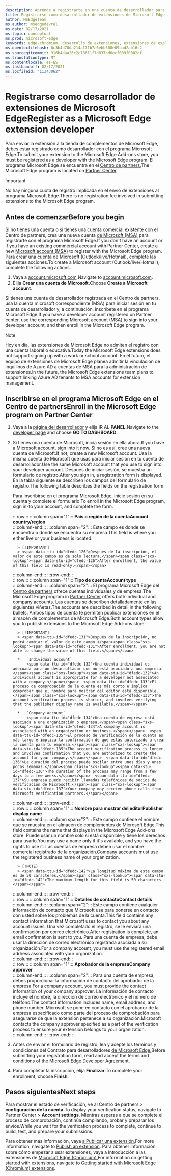 ```yaml
---
description: Aprende a registrarte en una cuenta de desarrollador para publicar extensiones en la tienda de complementos de Microsoft Edge
title: Registrarse como desarrollador de extensiones de Microsoft Edge para publicar extensiones
author: MSEdgeTeam
ms.author: msedgedevrel
ms.date: 02/17/2021
ms.topic: conceptual
ms.prod: microsoft-edge
keywords: edge-chromium, desarrollo de extensiones, extensiones de explorador, complementos, centro de partners, desarrollador
ms.openlocfilehash: 0c3b4d70da214a171b7a6ebb308e89bad2ab16c2
ms.sourcegitcommit: 916b4daa26c2c78611f7d837bd6ecf009f0082df
ms.translationtype: MT
ms.contentlocale: es-ES
ms.lasthandoff: 02/17/2021
ms.locfileid: "11343062"
---
```

# <span data-ttu-id="dfedc-104">Registrarse como desarrollador de extensiones de Microsoft Edge</span><span class="sxs-lookup"><span data-stu-id="dfedc-104">Register as a Microsoft Edge extension developer</span></span>  

<span data-ttu-id="dfedc-105">Para enviar la extensión a la tienda de complementos de Microsoft Edge, debes estar registrado como desarrollador con el programa Microsoft Edge.</span><span class="sxs-lookup"><span data-stu-id="dfedc-105">To submit your extension to the Microsoft Edge Add-ons store, you must be registered as a developer with the Microsoft Edge program.</span></span>  <span data-ttu-id="dfedc-106">El programa Microsoft Edge se encuentra en el [Centro de partners.][MicrosoftPartnerCenter]</span><span class="sxs-lookup"><span data-stu-id="dfedc-106">The Microsoft Edge program is located on [Partner Center][MicrosoftPartnerCenter].</span></span>  

> [!IMPORTANT]
> <span data-ttu-id="dfedc-107">No hay ninguna cuota de registro implicada en el envío de extensiones al programa Microsoft Edge.</span><span class="sxs-lookup"><span data-stu-id="dfedc-107">There is no registration fee involved in submitting extensions to the Microsoft Edge program.</span></span>  

## <span data-ttu-id="dfedc-108">Antes de comenzar</span><span class="sxs-lookup"><span data-stu-id="dfedc-108">Before you begin</span></span>  

<span data-ttu-id="dfedc-109">Si no tienes una cuenta o si tienes una cuenta comercial existente con el Centro de partners, crea una nueva cuenta [de Microsoft (MSA)][WindowsCommunityEverythingAboutMicrosoftAccounts] para registrarte con el programa Microsoft Edge.</span><span class="sxs-lookup"><span data-stu-id="dfedc-109">If you don't have an account or if you have an existing commercial account with Partner Center, create a new [Microsoft account (MSA)][WindowsCommunityEverythingAboutMicrosoftAccounts] to register with the Microsoft Edge program.</span></span>  <span data-ttu-id="dfedc-110">Para crear una cuenta de Microsoft \(Outlook/live/Hotmail\), complete las siguientes acciones.</span><span class="sxs-lookup"><span data-stu-id="dfedc-110">To create a Microsoft account \(Outlook/live/Hotmail\), complete the following actions.</span></span>  

1.  <span data-ttu-id="dfedc-111">Vaya a [account.microsoft.com][MicrosoftAccount].</span><span class="sxs-lookup"><span data-stu-id="dfedc-111">Navigate to [account.microsoft.com][MicrosoftAccount].</span></span>  
1.  <span data-ttu-id="dfedc-112">Elija **Crear una cuenta de Microsoft.**</span><span class="sxs-lookup"><span data-stu-id="dfedc-112">Choose **Create a Microsoft account**.</span></span>  
    
<span data-ttu-id="dfedc-113">Si tienes una cuenta de desarrollador registrada en el Centro de partners, usa la cuenta microsoft correspondiente \(MSA\) para iniciar sesión en tu cuenta de desarrollador y, a continuación, inscríbete en el programa Microsoft Edge.</span><span class="sxs-lookup"><span data-stu-id="dfedc-113">If you have a developer account registered on Partner center, use the corresponding Microsoft account \(MSA\) to sign into your developer account, and then enroll in the Microsoft Edge program.</span></span>  

> [!NOTE]
> <span data-ttu-id="dfedc-114">Hoy en día, las extensiones de Microsoft Edge no admiten el registro con una cuenta laboral o educativa.</span><span class="sxs-lookup"><span data-stu-id="dfedc-114">Today the Microsoft Edge extensions does not support signing up with a work or school account.</span></span>  <span data-ttu-id="dfedc-115">En el futuro, el equipo de extensiones de Microsoft Edge planea admitir la vinculación de inquilinos de Azure AD a cuentas de MSA para la administración de extensiones.</span><span class="sxs-lookup"><span data-stu-id="dfedc-115">In the future, the Microsoft Edge extensions team plans to support linking Azure AD tenants to MSA accounts for extension management.</span></span>  

## <span data-ttu-id="dfedc-116">Inscribirse en el programa Microsoft Edge en el Centro de partners</span><span class="sxs-lookup"><span data-stu-id="dfedc-116">Enroll in the Microsoft Edge program on Partner Center</span></span>  

1.  <span data-ttu-id="dfedc-117">Vaya a la [página del desarrollador][MicrosoftPartnerCenter] y elija IR AL **PANEL.**</span><span class="sxs-lookup"><span data-stu-id="dfedc-117">Navigate to the [developer page][MicrosoftPartnerCenter] and choose **GO TO DASHBOARD**.</span></span>  
1.  <span data-ttu-id="dfedc-118">Si tienes una cuenta de Microsoft, inicia sesión en ella ahora.</span><span class="sxs-lookup"><span data-stu-id="dfedc-118">If you have a Microsoft account, sign into it now.</span></span>  <span data-ttu-id="dfedc-119">Si no es así, cree una nueva cuenta de Microsoft.</span><span class="sxs-lookup"><span data-stu-id="dfedc-119">If not, create a new Microsoft account.</span></span>  <span data-ttu-id="dfedc-120">Usa la misma cuenta de Microsoft que usas para iniciar sesión en tu cuenta de desarrollador.</span><span class="sxs-lookup"><span data-stu-id="dfedc-120">Use the same Microsoft account that you use to sign into your developer account.</span></span>  <span data-ttu-id="dfedc-121">Después de iniciar sesión, se muestra un formulario de registro.</span><span class="sxs-lookup"><span data-stu-id="dfedc-121">After you sign in, a registration form is displayed.</span></span> <span data-ttu-id="dfedc-122">En la tabla siguiente se describen los campos del formulario de registro.</span><span class="sxs-lookup"><span data-stu-id="dfedc-122">The following table describes the fields on the registration form.</span></span>  
    
    <span data-ttu-id="dfedc-123">Para inscribirse en el programa Microsoft Edge, inicie sesión en su cuenta y complete el formulario.</span><span class="sxs-lookup"><span data-stu-id="dfedc-123">To enroll in the Microsoft Edge program, sign in-to your account, and complete the form.</span></span>  
    
    :::row:::
       :::column span="1":::
          **<span data-ttu-id="dfedc-124">País o región de la cuenta</span><span class="sxs-lookup"><span data-stu-id="dfedc-124">Account country/region</span></span>**  
       :::column-end:::
       :::column span="2":::
          <span data-ttu-id="dfedc-125">Este campo es donde se encuentra o donde se encuentra su empresa.</span><span class="sxs-lookup"><span data-stu-id="dfedc-125">This field is where you either live or your business is located.</span></span>  
          
          > [!IMPORTANT]
          > <span data-ttu-id="dfedc-126">Después de la inscripción, el valor de este campo es de solo lectura.</span><span class="sxs-lookup"><span data-stu-id="dfedc-126">After enrollment, the value of this field is read-only.</span></span>  
          
       :::column-end:::
    :::row-end:::  
    :::row:::
       :::column span="1":::
          **<span data-ttu-id="dfedc-127">Tipo de cuenta</span><span class="sxs-lookup"><span data-stu-id="dfedc-127">Account type</span></span>**  
       :::column-end:::
       :::column span="2":::
          <span data-ttu-id="dfedc-128">El programa Microsoft Edge del [Centro de partners][MicrosoftPartnerCenter] ofrece cuentas individuales y de empresa.</span><span class="sxs-lookup"><span data-stu-id="dfedc-128">The Microsoft Edge program in [Partner Center][MicrosoftPartnerCenter] offers both individual and company accounts.</span></span>  <span data-ttu-id="dfedc-129">Las cuentas se describen detalladamente en las siguientes viñetas.</span><span class="sxs-lookup"><span data-stu-id="dfedc-129">The accounts are described in detail in the following bullets.</span></span>  <span data-ttu-id="dfedc-130">Ambos tipos de cuenta te permiten publicar extensiones en el almacén de complementos de Microsoft Edge.</span><span class="sxs-lookup"><span data-stu-id="dfedc-130">Both account types allow you to publish extensions to the Microsoft Edge Add-ons store.</span></span>  
          
          > [!IMPORTANT]
          > <span data-ttu-id="dfedc-131">Después de la inscripción, no podrá cambiar el valor de este campo.</span><span class="sxs-lookup"><span data-stu-id="dfedc-131">After enrollment, you are not able to change the value of this field.</span></span>  
          
          *   `Individual account`  
              <span data-ttu-id="dfedc-132">Una cuenta individual es adecuada para un desarrollador que no está asociado a una empresa.</span><span class="sxs-lookup"><span data-stu-id="dfedc-132">An individual account is appropriate for a developer not associated with a company.</span></span>  <span data-ttu-id="dfedc-133">El proceso de comprobación de la cuenta es más corto e implica comprobar que el nombre para mostrar del editor está disponible.</span><span class="sxs-lookup"><span data-stu-id="dfedc-133">The account verification process is shorter, and involves verifying that the publisher display name is available.</span></span>  

          *   `Company account`  
              <span data-ttu-id="dfedc-134">Una cuenta de empresa está asociada a una organización o empresa.</span><span class="sxs-lookup"><span data-stu-id="dfedc-134">A company account is associated with an organization or business.</span></span>  <span data-ttu-id="dfedc-135">El proceso de verificación de la cuenta es más largo e implica la confirmación de que estás autorizado a crear la cuenta para tu empresa.</span><span class="sxs-lookup"><span data-stu-id="dfedc-135">The account verification process is longer, and involves confirmation that you are authorized to create the account for your company.</span></span>  <span data-ttu-id="dfedc-136">La duración del proceso puede oscilar entre unos días y unas pocas semanas.</span><span class="sxs-lookup"><span data-stu-id="dfedc-136">The duration of the process may range from a few days to a few weeks.</span></span>  <span data-ttu-id="dfedc-137">Su empresa puede recibir llamadas telefónicas de socios de verificación de Microsoft.</span><span class="sxs-lookup"><span data-stu-id="dfedc-137">Your company may receive phone calls from Microsoft verification partners.</span></span>  
              
       :::column-end:::
    :::row-end:::  
    :::row:::
       :::column span="1":::
          **<span data-ttu-id="dfedc-138">Nombre para mostrar del editor</span><span class="sxs-lookup"><span data-stu-id="dfedc-138">Publisher display name</span></span>**  
       :::column-end:::
       :::column span="2":::
          <span data-ttu-id="dfedc-139">Este campo contiene el nombre que se muestra en el almacén de complementos de Microsoft Edge.</span><span class="sxs-lookup"><span data-stu-id="dfedc-139">This field contains the name that displays in the Microsoft Edge Add-ons store.</span></span>  <span data-ttu-id="dfedc-140">Puede usar un nombre solo si está disponible y tiene los derechos para usarlo.</span><span class="sxs-lookup"><span data-stu-id="dfedc-140">You may use a name only if it's available, and you have the rights to use it.</span></span>  <span data-ttu-id="dfedc-141">Las cuentas de empresa deben usar el nombre comercial registrado de la organización.</span><span class="sxs-lookup"><span data-stu-id="dfedc-141">Company accounts must use the registered business name of your organization.</span></span>  
          
          > [!NOTE]
          > <span data-ttu-id="dfedc-142">La longitud máxima de este campo es de 50 caracteres.</span><span class="sxs-lookup"><span data-stu-id="dfedc-142">The maximum length for this field is 50 characters.</span></span>  
          
       :::column-end:::
    :::row-end:::  
    :::row:::
       :::column span="1":::
          **<span data-ttu-id="dfedc-143">Detalles de contacto</span><span class="sxs-lookup"><span data-stu-id="dfedc-143">Contact details</span></span>**  
       :::column-end:::
       :::column span="2":::
          <span data-ttu-id="dfedc-144">Este campo contiene cualquier información de contacto que Microsoft use para ponerse en contacto con usted sobre los problemas de la cuenta.</span><span class="sxs-lookup"><span data-stu-id="dfedc-144">This field contains any contact information that Microsoft uses to contact you about any account issues.</span></span>  <span data-ttu-id="dfedc-145">Una vez completado el registro, se le enviará una confirmación por correo electrónico.</span><span class="sxs-lookup"><span data-stu-id="dfedc-145">After registration is complete, an email confirmation is sent to you.</span></span>  <span data-ttu-id="dfedc-146">Para una cuenta de empresa, debe usar la dirección de correo electrónico registrada asociada a su organización.</span><span class="sxs-lookup"><span data-stu-id="dfedc-146">For a company account, you must use the registered email address associated with your organization.</span></span>  
       :::column-end:::
    :::row-end:::  
    :::row:::
       :::column span="1":::
          **<span data-ttu-id="dfedc-147">Aprobador de la empresa</span><span class="sxs-lookup"><span data-stu-id="dfedc-147">Company approver</span></span>**  
       :::column-end:::
       :::column span="2":::
          <span data-ttu-id="dfedc-148">Para una cuenta de empresa, debes proporcionar la información de contacto del aprobador de la empresa.</span><span class="sxs-lookup"><span data-stu-id="dfedc-148">For a company account, you must provide the contact information of your company approver.</span></span>  <span data-ttu-id="dfedc-149">La información de contacto incluye el nombre, la dirección de correo electrónico y el número de teléfono.</span><span class="sxs-lookup"><span data-stu-id="dfedc-149">The contact information includes name, email address, and phone number.</span></span>  <span data-ttu-id="dfedc-150">Microsoft se pone en contacto con el aprobador de la empresa especificado como parte del proceso de comprobación para asegurarse de que la extensión pertenece a su organización.</span><span class="sxs-lookup"><span data-stu-id="dfedc-150">Microsoft contacts the company approver specified as a part of the verification process to ensure your extension belongs to your organization.</span></span>  
       :::column-end:::
    :::row-end:::  
    
1.  <span data-ttu-id="dfedc-151">Antes de enviar el formulario de registro, lea y acepte los términos y condiciones del Contrato para desarrolladores [de Microsoft Edge.][MicrosoftAppDeveloperAgreement]</span><span class="sxs-lookup"><span data-stu-id="dfedc-151">Before submitting your registration form, read and accept the terms and conditions of the [Microsoft Edge Developer Agreement][MicrosoftAppDeveloperAgreement].</span></span>  
1.  <span data-ttu-id="dfedc-152">Para completar la inscripción, elija **Finalizar**.</span><span class="sxs-lookup"><span data-stu-id="dfedc-152">To complete your enrollment, choose **Finish**.</span></span>  
    
## <span data-ttu-id="dfedc-153">Pasos siguientes</span><span class="sxs-lookup"><span data-stu-id="dfedc-153">Next steps</span></span>  

<span data-ttu-id="dfedc-154">Para mostrar el estado de verificación, ve al Centro de partners > **configuración de la cuenta.**</span><span class="sxs-lookup"><span data-stu-id="dfedc-154">To display your verification status, navigate to Partner Center > **Account settings**.</span></span>  <span data-ttu-id="dfedc-155">Mientras esperas a que se complete el proceso de comprobación, continúa compilando, probar y preparar los envíos.</span><span class="sxs-lookup"><span data-stu-id="dfedc-155">While you wait for the verification process to complete, continue to build, test, and prepare your submissions.</span></span>  

<span data-ttu-id="dfedc-156">Para obtener más información, vaya [a Publicar una extensión.][ExtensionsChromiumPublishExtension]</span><span class="sxs-lookup"><span data-stu-id="dfedc-156">For more information, navigate to [Publish an extension][ExtensionsChromiumPublishExtension].</span></span>  <span data-ttu-id="dfedc-157">Para obtener información sobre cómo empezar a usar extensiones, vaya a Introducción a las extensiones de [Microsoft Edge (Chromium).][ExtensionsChromiumGettingStartedIndex]</span><span class="sxs-lookup"><span data-stu-id="dfedc-157">For information on getting started with extensions, navigate to [Getting started with Microsoft Edge (Chromium) extensions][ExtensionsChromiumGettingStartedIndex].</span></span>  

<!-- links -->  

[ExtensionsChromiumGettingStartedIndex]: ../getting-started/index.md "Introducción a las extensiones de Microsoft Edge (Chromium) | Microsoft Docs"  
[ExtensionsChromiumPublishExtension]:  ./publish-extension.md "Publicar una extensión | Microsoft Docs"  

[MicrosoftAppDeveloperAgreement]:  /legal/windows/agreements/app-developer-agreement "Acuerdo para desarrolladores de aplicaciones | Microsoft Docs"  

[MicrosoftAccount]:  https://account.microsoft.com/account "Cuenta de Microsoft"  

[MicrosoftPartnerCenter]:  https://partner.microsoft.com/dashboard/microsoftedge/public/login?ref=dd "Centro de partners"  

[WindowsCommunityEverythingAboutMicrosoftAccounts]:  https://community.windows.com/stories/everything-you-need-to-know-about-microsoft-accounts "Todo lo que necesita saber sobre las cuentas de Microsoft | Comunidad de Windows"  
